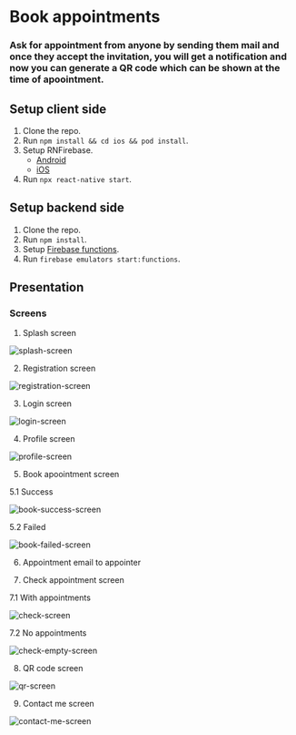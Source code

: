 # Book appointments

### Ask for appointment from anyone by sending them mail and once they accept the invitation, you will get a notification and now you can generate a QR code which can be shown at the time of apoointment.


## Setup client side

1.    Clone the repo.
2.    Run ````npm install && cd ios && pod install````.
3.    Setup RNFirebase.
      - [Android](https://rnfirebase.io/#2-android-setup)
      - [iOS](https://rnfirebase.io/#3-ios-setup)
4.    Run ````npx react-native start````.

## Setup backend side

1.    Clone the repo.
2.    Run ````npm install````.
3.    Setup [Firebase functions](https://firebase.google.com/docs/functions/get-started).
4.    Run ````firebase emulators start:functions````.


## Presentation

### Screens


1.    Splash screen


![splash-screen](https://user-images.githubusercontent.com/26189041/113390467-66e86c00-93af-11eb-8c08-bc211e71739b.gif)



2.    Registration screen


![registration-screen](https://user-images.githubusercontent.com/26189041/113390597-b038bb80-93af-11eb-9d6e-749f05c26754.gif)


3.    Login screen


![login-screen](https://user-images.githubusercontent.com/26189041/113390606-b3cc4280-93af-11eb-98d8-8faf20cf9743.gif)


4.    Profile screen


![profile-screen](https://user-images.githubusercontent.com/26189041/113390627-be86d780-93af-11eb-928f-1ff258c7edba.gif)


5.    Book apoointment screen 


5.1 Success


![book-success-screen](https://user-images.githubusercontent.com/26189041/113390640-c3e42200-93af-11eb-8049-e8340385c4a2.gif)


5.2    Failed


![book-failed-screen](https://user-images.githubusercontent.com/26189041/113390652-c6df1280-93af-11eb-95ae-11a267055d7b.gif)


6.    Appointment email to appointer



7.    Check appointment screen


7.1 With appointments


![check-screen](https://user-images.githubusercontent.com/26189041/113390666-cd6d8a00-93af-11eb-9b11-5dfe476da13e.gif)


7.2 No appointments


![check-empty-screen](https://user-images.githubusercontent.com/26189041/113390695-dc543c80-93af-11eb-9b42-c01447c880c4.gif)


8.    QR code screen


![qr-screen](https://user-images.githubusercontent.com/26189041/113390704-e1b18700-93af-11eb-9042-cb92334b0cd9.gif)


9.    Contact me screen


![contact-me-screen](https://user-images.githubusercontent.com/26189041/113390727-e9712b80-93af-11eb-98e9-86b908671777.gif)

